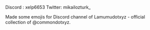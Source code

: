 Discord : xelp6653
Twitter: mikailozturk_

Made some emojis for Discord channel of Lamumudotxyz - official collection of @commondotxyz.
